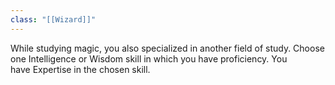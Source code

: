 ```yaml
---
class: "[[Wizard]]"
---
```

While studying magic, you also specialized in another field of study. Choose one Intelligence or Wisdom skill in which you have proficiency. You have Expertise in the chosen skill.